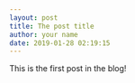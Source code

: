 ```yaml
---
layout: post
title: The post title
author: your name
date: 2019-01-28 02:19:15
---
```

This is the first post in the blog!